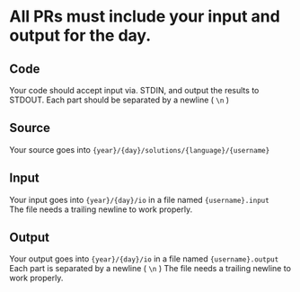 # All PRs must include your input and output for the day.

## Code
Your code should accept input via. STDIN, and output the results to STDOUT.
Each part should be separated by a newline ( `\n` )

## Source
Your source goes into `{year}/{day}/solutions/{language}/{username}`  

## Input
Your input goes into `{year}/{day}/io` in a file named `{username}.input`  
The file needs a trailing newline to work properly.

## Output
Your output goes into `{year}/{day}/io` in a file named `{username}.output`  
Each part is separated by a newline ( `\n` )
The file needs a trailing newline to work properly.

